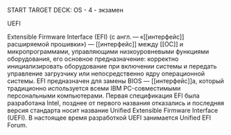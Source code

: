 START
TARGET DECK: OS - 4 - экзамен

UEFI  

Extensible Firmware Interface (EFI) (с англ. — «[[интерфейс]] расширяемой прошивки») — [[интерфейс]] между [[ОС]] и микропрограммами, управляющими низкоуровневыми функциями оборудования, его основное предназначение: корректно инициализировать оборудование при включении системы и передать управление загрузчику или непосредственно ядру операционной системы. EFI предназначен для замены BIOS — [[интерфейс]]а, который традиционно используется всеми IBM PC-совместимыми персональными компьютерами. Первая спецификация EFI была разработана Intel, позднее от первого названия отказались и последняя версия стандарта носит название Unified Extensible Firmware Interface (UEFI). В настоящее время разработкой UEFI занимается Unified EFI Forum.

